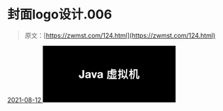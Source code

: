 <!--yml
category: 未分类
date: 0001-01-01 00:00:00
-->

# 封面logo设计.006

> 原文：[https://zwmst.com/124.html](https://zwmst.com/124.html)

   [ <time datetime="2021-08-12T09:21:18+08:00"> 2021-08-12 </time> ](https://zwmst.com/%e5%b0%81%e9%9d%a2logo%e8%ae%be%e8%ae%a1-006)  [![](img/2c110c9071ea87919d8b2f52f0b8f045.png)](https://zwmst.com/wp-content/uploads/2021/08/1628731278-9243d141f397ad6.jpeg)